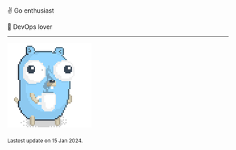 :v: Go enthusiast

:muscle: DevOps lover

---

![Image alt text](/images/gopher_with_coffee.gif)


<sub>Lastest update on 15 Jan 2024.</sub>
